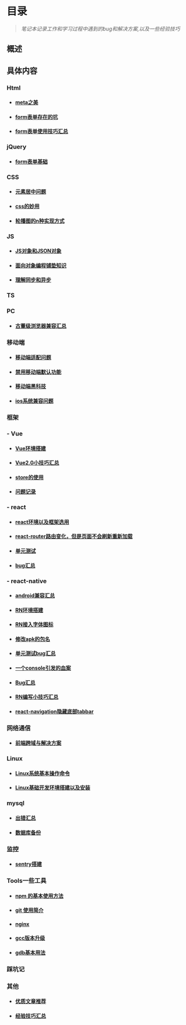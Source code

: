 # 目录

> *笔记本记录工作和学习过程中遇到的bug和解决方案,以及一些经验技巧*


## 概述

## 具体内容

### Html

- #### [meta之美](./Html/meta之美.md)

- #### [form表单存在的坑](./Html/form表单存在的坑.md)

- #### [form表单使用技巧汇总](./Html/form表单使用技巧汇总.md)

### jQuery

- #### [form表单基础](./jQuery/form表单基础.md)

### CSS

- #### [元素居中问题](./CSS/元素居中问题.md)

- #### [css的妙用](./CSS/css的妙用.md)

- #### [轮播图的n种实现方式](./CSS/轮播图的n种实现方式.md)

### JS

- #### [JS对象和JSON对象](./JS/JS对象和JSON对象.md)

- #### [面向对象编程铺垫知识](./JS/面向对象铺垫.md)

- #### [理解同步和异步](./JS/理解同步和异步.md)

### TS

### PC

- #### [古董级浏览器兼容汇总](./PC/古董级浏览器兼容汇总.md)

### 移动端

- #### [移动端适配问题](./移动端/移动端适配问题.md)

- #### [禁用移动端默认功能](./移动端/禁用移动端默认功能.md)

- #### [移动端黑科技](./移动端/移动端黑科技.md)

- #### [ios系统兼容问题](./移动端/ios系统兼容问题.md)

### 框架

### - Vue

- #### [Vue环境搭建]('./Vue/Vue环境搭建.md')

- #### [Vue2.0小技巧汇总](./Vue/Vue2.0使用小技巧汇总.md)

- #### [store的使用](./Vue/store的使用.md)

- #### [问题记录](./Vue/问题记录.md)

### - react

- #### [react环境以及框架选用](./react/react环境.md)

- #### [react-router路由变化，但是页面不会刷新重新加载](./react/react-route路由变页面不变问题记录.md)

- #### [单元测试](./react/单元测试.md)

- #### [bug汇总](./react/bug汇总.md)

### - react-native

- #### [android兼容汇总](./react-native/android兼容汇总.md)

- #### [RN环境搭建](./react-native/RN环境搭建.md)

- #### [RN接入字体图标](./react-native/RN接入字体图标.md)

- #### [修改apk的包名](./react-native/修改apk包名.md)

- #### [单元测试bug汇总](./react-native/单元测试bug汇总.md)

- #### [一个console引发的血案](./react-native/一个console引发的血案.md)

- #### [Bug汇总](./react-native/Bug汇总.md)

- #### [RN编写小技巧汇总](./react-native/RN编写小技巧汇总.md)

- #### [react-navigation隐藏底部tabbar](./react-native/react-navigation隐藏底部tabbar.md)

### 网络通信

- #### [前端跨域与解决方案](./网络通信/前端跨域与解决方案.md)

### Linux

- #### [Linux系统基本操作命令](./Linux/Linux系统基本操作命令.md)

- #### [Linux基础开发环境搭建以及安装](./Linux/Linux基础开发环境搭建以及安装.md)

### mysql

- #### [出错汇总](./mysql/出错汇总.md)

- #### [数据库备份](./mysql/数据库备份.md)

### 监控

- #### [sentry搭建](./监控/sentry搭建.md)

### Tools一些工具

- #### [npm 的基本使用方法](./Tools/npm/npm的基本使用方法.md)

- #### [git 使用简介](./Tools/git/git使用简介.md)

- #### [nginx](./Tools/niginx/nginx.md)

- #### [gcc版本升级](./Tools/gcc/gcc版本升级.md)

- #### [gdb基本用法](./Tools/gdb/gdb的基本使用方式.md)

### 踩坑记

### 其他

- #### [优质文章推荐](./其他/优质文章推荐.md)

- #### [经验技巧汇总](./其他/经验技巧.md)
